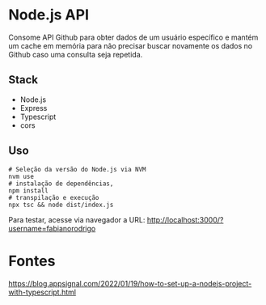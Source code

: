 # Node.js API

Consome API Github para obter dados de um usuário específico e mantém um cache em memória para não precisar buscar novamente os dados no Github caso uma consulta seja repetida.

## Stack

- Node.js
- Express
- Typescript
- cors

## Uso

```shell
# Seleção da versão do Node.js via NVM
nvm use
# instalação de dependências,
npm install
# transpilação e execução
npx tsc && node dist/index.js
```

Para testar, acesse via navegador a URL: [http://localhost:3000/?username=fabianorodrigo](http://localhost:3000/?username=fabianorodrigo)

# Fontes

https://blog.appsignal.com/2022/01/19/how-to-set-up-a-nodejs-project-with-typescript.html
